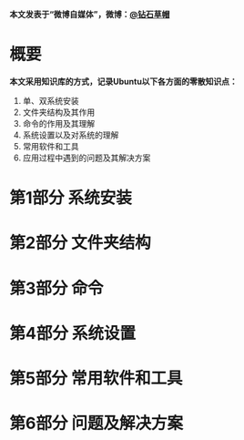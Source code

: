 **本文发表于“微博自媒体”，微博：[@钻石草帽](https://weibo.com/strawhatchan)**

# 概要
**本文采用知识库的方式，记录Ubuntu以下各方面的零散知识点：**
1. 单、双系统安装
2. 文件夹结构及其作用
3. 命令的作用及其理解
4. 系统设置以及对系统的理解
5. 常用软件和工具
6. 应用过程中遇到的问题及其解决方案

# 第1部分 系统安装



# 第2部分 文件夹结构



# 第3部分 命令




# 第4部分 系统设置



# 第5部分 常用软件和工具



# 第6部分 问题及解决方案



